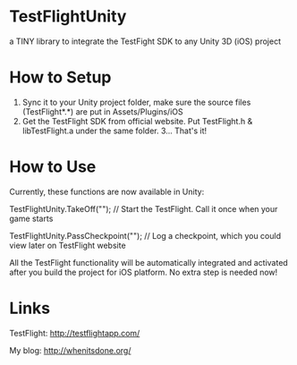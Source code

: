 TestFlightUnity
===============

a TINY library to integrate the TestFight SDK to any Unity 3D (iOS) project 

How to Setup
============

1. Sync it to your Unity project folder, make sure the source files (TestFlight*.*) are put in Assets/Plugins/iOS
2. Get the TestFlight SDK from official website. Put TestFlight.h & libTestFlight.a under the same folder.
3... That's it!

How to Use
==========

Currently, these functions are now available in Unity:

TestFlightUnity.TakeOff("<your TestFlight token>");       // Start the TestFlight. Call it once when your game starts

TestFlightUnity.PassCheckpoint("<checkpoint name>");      // Log a checkpoint, which you could view later on TestFlight website

All the TestFlight functionality will be automatically integrated and activated after you build the project for iOS platform. No extra step is needed now!

Links
=====

TestFlight: http://testflightapp.com/

My blog: http://whenitsdone.org/
